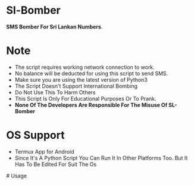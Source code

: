 # Sl-Bomber
<b>SMS Bomber For Sri Lankan Numbers</b>.
# Note
<ul>
<li>The script requires working network connection to work.</li>
<li>No balance will be deducted for using this script to send SMS.</li>
<li>Make sure you are using the latest version of Python3</li>
<li>The Script Doesn't Support International Bombing</li> 
<li>Do Not Use This To Harm Others</li>
<li>This Script Is Only For Educational Purposes Or To Prank.</li>
<li><b>None Of The Developers Are Responsible For The Misuse Of SL-Bomber</b></li>
</ul>
<h1>OS Support</h1>
<ul>
<li>Termux App for Android </li>
<li>Since It's A Python Script You Can Run It In Other Platforms Too. But It Has To Be Edited For Suit The Os</li>
</ul>
# Usage
